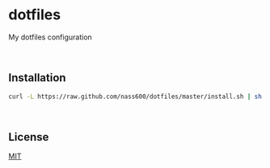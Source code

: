 # dotfiles

My dotfiles configuration

<br>

## Installation

```bash
curl -L https://raw.github.com/nass600/dotfiles/master/install.sh | sh
```

<br>

## License

[MIT](LICENSE)